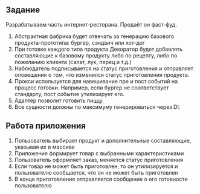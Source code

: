 ## Задание

Разрабатываем часть интернет-ресторана. Продаёт он фаст-фуд.

1. Абстрактная фабрика будет отвечать за генерацию базового продукта-прототипа: бургер, сэндвич или хот-дог
2. При готовке каждого типа продукта Декоратор будет добавлять составляющие к базовому продукту либо по рецепту, либо по пожеланию клиента (салат, лук, перец и т.д.)
3. Наблюдатель подписывается на статус приготовления и отправляет оповещения о том, что изменился статус приготовления продукта.
4. Прокси используется для навешивание пре и пост событий на процесс готовки. Например, если бургер не соответствует стандарту, пост событие утилизирует его.
5. Адаптер позволит готовить пиццу.
6. Все сущности должны по максимуму генерироваться через DI.

## Работа приложения

1. Пользователь выбирает продукт и дополнительные составляющие, указывая их в массиве
2. Приложение формирует товар с выбранными характеристиками
3. Пользователь оформляет заказ, меняется статус приготовления
4. Если товар не может быть приготовлен, то он утилизируется и пользователю сообщается, что он не может быть приготовлен
5. В конце приготовления отправляется сообщение о его готовности пользователю